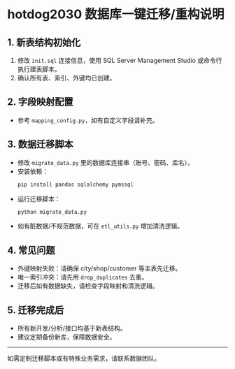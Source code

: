 # hotdog2030 数据库一键迁移/重构说明

## 1. 新表结构初始化

1. 修改 `init.sql` 连接信息，使用 SQL Server Management Studio 或命令行执行建表脚本。
2. 确认所有表、索引、外键均已创建。

## 2. 字段映射配置

- 参考 `mapping_config.py`，如有自定义字段请补充。

## 3. 数据迁移脚本

- 修改 `migrate_data.py` 里的数据库连接串（账号、密码、库名）。
- 安装依赖：
  ```bash
  pip install pandas sqlalchemy pymssql
  ```
- 运行迁移脚本：
  ```bash
  python migrate_data.py
  ```
- 如有脏数据/不规范数据，可在 `etl_utils.py` 增加清洗逻辑。

## 4. 常见问题

- 外键映射失败：请确保 city/shop/customer 等主表先迁移。
- 唯一索引冲突：请先用 `drop_duplicates` 去重。
- 迁移后如有数据缺失，请检查字段映射和清洗逻辑。

## 5. 迁移完成后

- 所有新开发/分析/接口均基于新表结构。
- 建议定期备份新库，保障数据安全。

---
如需定制迁移脚本或有特殊业务需求，请联系数据团队。 